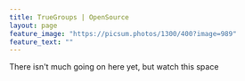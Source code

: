 ```yaml
---
title: TrueGroups | OpenSource
layout: page
feature_image: "https://picsum.photos/1300/400?image=989"
feature_text: ""
---
```


There isn't much going on here yet, but watch this space

